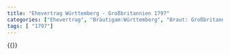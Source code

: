 ```yaml
---
title: "Ehevertrag Württemberg - Großbritannien 1797"
categories: ["Ehevertrag", "Bräutigam:Württemberg", "Braut: Großbritannien", "Eheschließung vollzogen?:Ja", "verschiedenkonfessionelle Ehe?:Ja", "Dynastie Bräutigam:Württemberg", "Akteur Bräutigam:Württemberg", "Akteur Braut:Welfen", "Textbezug?:nein", "Ständisch?:ja", "Ratifikation?:ja", "Sonstiges?:ja", "Bräutigam:Württemberg", "Braut: Großbritannien"]
tags: [ "1797"]
---
```

<!--more-->
{{<v89>}}